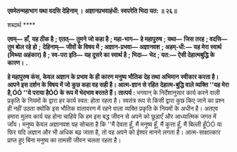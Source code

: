 **एवमेतन्महाभाग यथा वदसि देहिनाम् ।** **अज्ञानप्रभवाहंधी: स्वपरेति भिदा यत: ॥ २६॥** 

शब्दार्थ **** 

**एवम्—** **हाँ, यह ठीक है** **; एतत्—** **तुमने जो कहा है** **; महा-भाग—** **हे महापुरुष** **; यथा—** **जिस तरह** **; वदसि—** **तुम बोल रहे हो** **;** **देहिनाम्—** **जीवों के विषय में** **; अज्ञान-प्रभवा—** **अज्ञानवश** **; अहम्-धी:—** **यह मेरा स्वार्थ (मिथ्या अहंकार) है** **; स्व-परा इति—** **यह दूसरे का स्वार्थ है** **; भिदा—** **भेद** **; यत:—** **ऐसी देहात्मबुद्धि के कारण।** **.** 

**हे महापुरुष कंस, केवल अज्ञान के प्रभाव के ही कारण मनुष्य भौतिक देह तथा अभिमान** **स्वीकार करता है। आपने इस दर्शन के विषय में जो कुछ कहा वह सही है। आत्म-ज्ञान से रहित** **देहात्म-बुद्धि वाले व्यक्ति ''यह मेरा है,ÓÓ ''ये पराया हैÓÓ के रूप में भेदभाव बरतते हैं।** **तात्पर्य :** भगवान् के निर्देशानुसार कार्य करने वाली प्रकृति के नियमों के द्वारा हर कार्य स्वत: होता रहता है। स्वतंत्र रूप से किसी द्वारा कुछ किए जाने का प्रश्न ही नहीं उठता क्योंकि इस भौतिक वातावरण में रहने वाला व्यक्ति प्रकृति के नियमों के अधीन है। अतएव हमारा मुलय कार्य यह होना चाहिये कि हम इस बद्ध जीवन से अपने को छुड़ाएँ और आध्यात्मिक जगत में जाँय। मनुष्य केवल अज्ञानवश यह सोचता है कि ''मैं देवता हूँ, मैं मनुष्य हूँ, मैं कुत्ता हूँ, मैं बिल्ली हूँÓÓ या फिर यदि अज्ञान और भी अधिक बढ़ जाता है, तो वह अपने को ईश्वर मानने लगता है। आत्म-साक्षात्कार प्राप्त हुए बिना मनुष्य का तामसी जीवन चलता रहता है।  